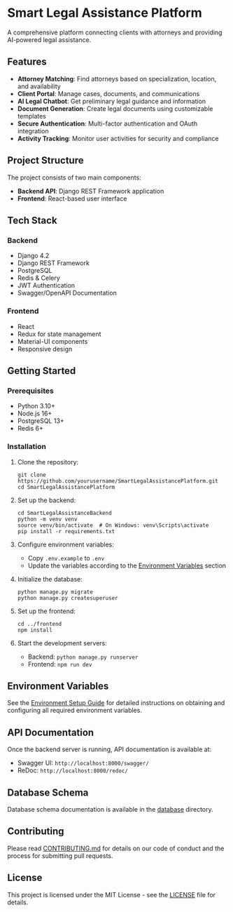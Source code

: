 # Smart Legal Assistance Platform

A comprehensive platform connecting clients with attorneys and providing AI-powered legal assistance.

## Features

- **Attorney Matching**: Find attorneys based on specialization, location, and availability
- **Client Portal**: Manage cases, documents, and communications
- **AI Legal Chatbot**: Get preliminary legal guidance and information
- **Document Generation**: Create legal documents using customizable templates
- **Secure Authentication**: Multi-factor authentication and OAuth integration
- **Activity Tracking**: Monitor user activities for security and compliance

## Project Structure

The project consists of two main components:

- **Backend API**: Django REST Framework application
- **Frontend**: React-based user interface

## Tech Stack

### Backend
- Django 4.2
- Django REST Framework
- PostgreSQL
- Redis & Celery
- JWT Authentication
- Swagger/OpenAPI Documentation

### Frontend
- React
- Redux for state management
- Material-UI components
- Responsive design

## Getting Started

### Prerequisites

- Python 3.10+
- Node.js 16+
- PostgreSQL 13+
- Redis 6+

### Installation

1. Clone the repository:
   ```
   git clone https://github.com/yourusername/SmartLegalAssistancePlatform.git
   cd SmartLegalAssistancePlatform
   ```

2. Set up the backend:
   ```
   cd SmartLegalAssistanceBackend
   python -m venv venv
   source venv/bin/activate  # On Windows: venv\Scripts\activate
   pip install -r requirements.txt
   ```

3. Configure environment variables:
   - Copy `.env.example` to `.env`
   - Update the variables according to the [Environment Variables](#environment-variables) section

4. Initialize the database:
   ```
   python manage.py migrate
   python manage.py createsuperuser
   ```

5. Set up the frontend:
   ```
   cd ../frontend
   npm install
   ```

6. Start the development servers:
   - Backend: `python manage.py runserver`
   - Frontend: `npm run dev`

## Environment Variables

See the [Environment Setup Guide](./docs/ENVIRONMENT_SETUP.md) for detailed instructions on obtaining and configuring all required environment variables.

## API Documentation

Once the backend server is running, API documentation is available at:

- Swagger UI: `http://localhost:8000/swagger/`
- ReDoc: `http://localhost:8000/redoc/`

## Database Schema

Database schema documentation is available in the [database](./database) directory.

## Contributing

Please read [CONTRIBUTING.md](./CONTRIBUTING.md) for details on our code of conduct and the process for submitting pull requests.

## License

This project is licensed under the MIT License - see the [LICENSE](./LICENSE) file for details. 